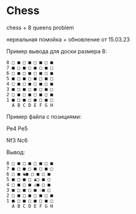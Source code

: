 # Chess
chess + 8 queens problem

нереальная помойка + обновление от 15.03.23

Пример вывода для доски размера 8:
```
8 □ ■ □ ■ □ ■ □ ■ 
7 ■ □ ■ □ ■ □ ■ □ 
6 □ ■ □ ■ □ ■ □ ■ 
5 ■ □ ■ □ ■ □ ■ □ 
4 □ ■ □ ■ □ ■ □ ■ 
3 ■ □ ■ □ ■ □ ■ □ 
2 □ ■ □ ■ □ ■ □ ■ 
1 ■ □ ■ □ ■ □ ■ □ 
  A B C D E F G H 
```

Пример файла с позициями:

Pe4 Pe5

Nf3 Nc6

Вывод:
```
8 □ ■ □ ■ □ ■ □ ■ 
7 ■ □ ■ □ ■ □ ■ □ 
6 □ ■ ♞■ □ ■ □ ■ 
5 ■ □ ■ □ ♟︎□ ■ □ 
4 □ ■ □ ■ ♙■ □ ■ 
3 ■ □ ■ □ ■ ♘■ □ 
2 □ ■ □ ■ □ ■ □ ■ 
1 ■ □ ■ □ ■ □ ■ □ 
  A B C D E F G H 
```

